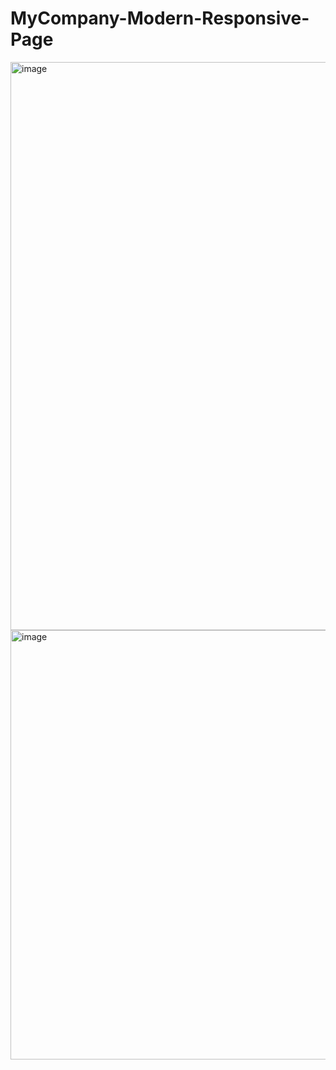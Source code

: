 # MyCompany-Modern-Responsive-Page

<img width="1356" height="909" alt="image" src="https://github.com/user-attachments/assets/be1e3758-501a-4262-88f3-4b6dd51f24d9" />

<img width="1257" height="687" alt="image" src="https://github.com/user-attachments/assets/73563144-f907-465e-b044-f828eae23e4c" />

